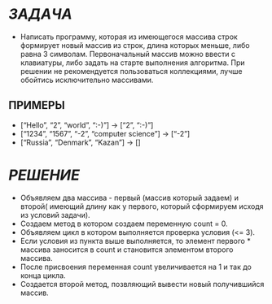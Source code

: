 # *ЗАДАЧА*
* Напиcать программу, которая из имеющегося массива строк формирует новый массив из строк, длина которых меньше, либо равна 3 символам. Первоначальный массив можно ввести с клавиатуры, либо задать на старте выполнения алгоритма. При решении не рекомендуется пользоваться коллекциями, лучше обойтись исключительно массивами.

## ПРИМЕРЫ
* [“Hello”, “2”, “world”, “:-)”] → [“2”, “:-)”]
* [“1234”, “1567”, “-2”, “computer science”] → [“-2”]
* [“Russia”, “Denmark”, “Kazan”] → []

# *РЕШЕНИЕ*
* Объявляем два массива - первый (массив который задаем) и второй( имеющий длину как у первого, который сформируем исходя из условий задачи).
* Создаем метод в котором создаем переменную count = 0.
* Объявляем цикл в котором выполняется проверка условия (<= 3).
* Если условия из пункта выше выполняется, то элемент первого * массива заносится в count и становится элементом второго массива.
* После присвоения переменная count увеличивается на 1 и так до конца цикла.
* Создается второй метод, позвляющий вывести новый получившийся массив.
